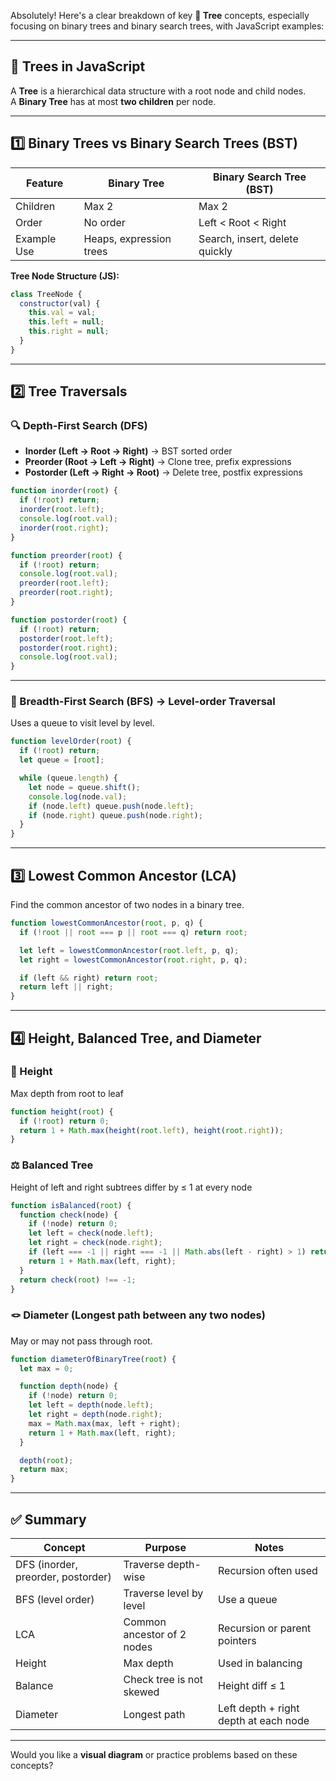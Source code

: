 Absolutely! Here's a clear breakdown of key **🌳 Tree** concepts, especially focusing on binary trees and binary search trees, with JavaScript examples:

---

## 🌳 **Trees in JavaScript**

A **Tree** is a hierarchical data structure with a root node and child nodes.  
A **Binary Tree** has at most **two children** per node.

---

## 1️⃣ **Binary Trees vs Binary Search Trees (BST)**

| Feature | Binary Tree | Binary Search Tree (BST) |
|--------|-------------|--------------------------|
| Children | Max 2 | Max 2 |
| Order | No order | Left < Root < Right |
| Example Use | Heaps, expression trees | Search, insert, delete quickly |

**Tree Node Structure (JS):**

```js
class TreeNode {
  constructor(val) {
    this.val = val;
    this.left = null;
    this.right = null;
  }
}
```

---

## 2️⃣ **Tree Traversals**

### 🔍 Depth-First Search (DFS)

- **Inorder (Left → Root → Right)** → BST sorted order  
- **Preorder (Root → Left → Right)** → Clone tree, prefix expressions  
- **Postorder (Left → Right → Root)** → Delete tree, postfix expressions

```js
function inorder(root) {
  if (!root) return;
  inorder(root.left);
  console.log(root.val);
  inorder(root.right);
}

function preorder(root) {
  if (!root) return;
  console.log(root.val);
  preorder(root.left);
  preorder(root.right);
}

function postorder(root) {
  if (!root) return;
  postorder(root.left);
  postorder(root.right);
  console.log(root.val);
}
```

---

### 🌊 Breadth-First Search (BFS) → Level-order Traversal

Uses a queue to visit level by level.

```js
function levelOrder(root) {
  if (!root) return;
  let queue = [root];

  while (queue.length) {
    let node = queue.shift();
    console.log(node.val);
    if (node.left) queue.push(node.left);
    if (node.right) queue.push(node.right);
  }
}
```

---

## 3️⃣ **Lowest Common Ancestor (LCA)**

Find the common ancestor of two nodes in a binary tree.

```js
function lowestCommonAncestor(root, p, q) {
  if (!root || root === p || root === q) return root;

  let left = lowestCommonAncestor(root.left, p, q);
  let right = lowestCommonAncestor(root.right, p, q);

  if (left && right) return root;
  return left || right;
}
```

---

## 4️⃣ **Height, Balanced Tree, and Diameter**

### 🔸 Height
Max depth from root to leaf

```js
function height(root) {
  if (!root) return 0;
  return 1 + Math.max(height(root.left), height(root.right));
}
```

### ⚖️ Balanced Tree
Height of left and right subtrees differ by ≤ 1 at every node

```js
function isBalanced(root) {
  function check(node) {
    if (!node) return 0;
    let left = check(node.left);
    let right = check(node.right);
    if (left === -1 || right === -1 || Math.abs(left - right) > 1) return -1;
    return 1 + Math.max(left, right);
  }
  return check(root) !== -1;
}
```

### 🪢 Diameter (Longest path between any two nodes)
May or may not pass through root.

```js
function diameterOfBinaryTree(root) {
  let max = 0;

  function depth(node) {
    if (!node) return 0;
    let left = depth(node.left);
    let right = depth(node.right);
    max = Math.max(max, left + right);
    return 1 + Math.max(left, right);
  }

  depth(root);
  return max;
}
```

---

## ✅ Summary

| Concept | Purpose | Notes |
|--------|---------|-------|
| DFS (inorder, preorder, postorder) | Traverse depth-wise | Recursion often used |
| BFS (level order) | Traverse level by level | Use a queue |
| LCA | Common ancestor of 2 nodes | Recursion or parent pointers |
| Height | Max depth | Used in balancing |
| Balance | Check tree is not skewed | Height diff ≤ 1 |
| Diameter | Longest path | Left depth + right depth at each node |

---

Would you like a **visual diagram** or practice problems based on these concepts?